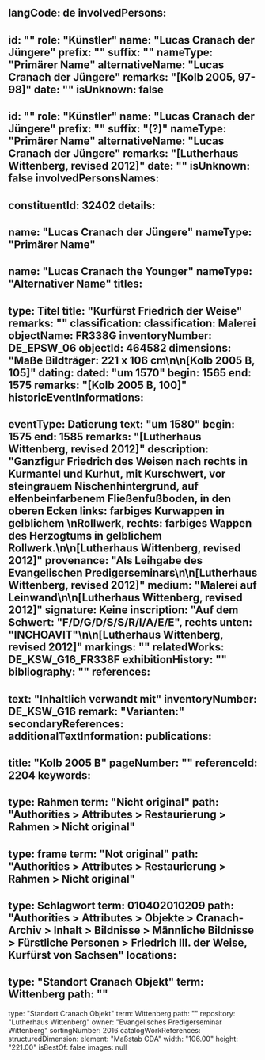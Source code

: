 langCode: de
involvedPersons: 
 - 
   id: ""
  role: "Künstler"
  name: "Lucas Cranach der Jüngere"
  prefix: ""
  suffix: ""
  nameType: "Primärer Name"
  alternativeName: "Lucas Cranach der Jüngere"
  remarks: "[Kolb 2005, 97-98]"
  date: ""
  isUnknown: false
 - 
   id: ""
  role: "Künstler"
  name: "Lucas Cranach der Jüngere"
  prefix: ""
  suffix: "(?)"
  nameType: "Primärer Name"
  alternativeName: "Lucas Cranach der Jüngere"
  remarks: "[Lutherhaus Wittenberg, revised 2012]"
  date: ""
  isUnknown: false
involvedPersonsNames: 
 - 
   constituentId: 32402
  details: 
   - 
   name: "Lucas Cranach der Jüngere"
    nameType: "Primärer Name"
   - 
   name: "Lucas Cranach the Younger"
    nameType: "Alternativer Name"
titles: 
 - 
   type: Titel
  title: "Kurfürst Friedrich der Weise"
  remarks: ""
classification: 
 classification: Malerei
objectName: FR338G
inventoryNumber: DE_EPSW_06
objectId: 464582
dimensions: "Maße Bildträger: 221 x 106 cm\n\n[Kolb 2005 B, 105]"
dating: 
 dated: "um 1570"
 begin: 1565
 end: 1575
 remarks: "[Kolb 2005 B, 100]"
 historicEventInformations: 
  - 
   eventType: Datierung
   text: "um 1580"
   begin: 1575
   end: 1585
   remarks: "[Lutherhaus Wittenberg, revised 2012]"
description: "Ganzfigur Friedrich des Weisen nach rechts in Kurmantel und Kurhut, mit Kurschwert, vor steingrauem Nischenhintergrund, auf elfenbeinfarbenem Fließenfußboden, in den oberen Ecken links: farbiges Kurwappen in gelblichem \nRollwerk, rechts: farbiges Wappen des Herzogtums in gelblichem Rollwerk.\n\n[Lutherhaus Wittenberg, revised 2012]"
provenance: "Als Leihgabe des Evangelischen Predigerseminars\n\n[Lutherhaus Wittenberg, revised 2012]"
medium: "Malerei auf Leinwand\n\n[Lutherhaus Wittenberg, revised 2012]"
signature: Keine
inscription: "Auf dem Schwert: \"F/D/G/D/S/S/R/I/A/E/E\", rechts unten: \"INCHOAVIT\"\n\n[Lutherhaus Wittenberg, revised 2012]"
markings: ""
relatedWorks: DE_KSW_G16_FR338F
exhibitionHistory: ""
bibliography: ""
references: 
 - 
   text: "Inhaltlich verwandt mit"
  inventoryNumber: DE_KSW_G16
  remark: "Varianten:"
secondaryReferences: 
additionalTextInformation: 
publications: 
 - 
   title: "Kolb 2005 B"
  pageNumber: ""
  referenceId: 2204
keywords: 
 - 
   type: Rahmen
  term: "Nicht original"
  path: "Authorities > Attributes > Restaurierung > Rahmen > Nicht original"
 - 
   type: frame
  term: "Not original"
  path: "Authorities > Attributes > Restaurierung > Rahmen > Nicht original"
 - 
   type: Schlagwort
  term: 010402010209
  path: "Authorities > Attributes > Objekte > Cranach-Archiv > Inhalt > Bildnisse > Männliche Bildnisse > Fürstliche Personen > Friedrich III. der Weise, Kurfürst von Sachsen"
locations: 
 - 
   type: "Standort Cranach Objekt"
  term: Wittenberg
  path: ""
 - 
   type: "Standort Cranach Objekt"
  term: Wittenberg
  path: ""
repository: "Lutherhaus Wittenberg"
owner: "Evangelisches Predigerseminar Wittenberg"
sortingNumber: 2016
catalogWorkReferences: 
structuredDimension: 
 element: "Maßstab CDA"
 width: "106.00"
 height: "221.00"
isBestOf: false
images: null